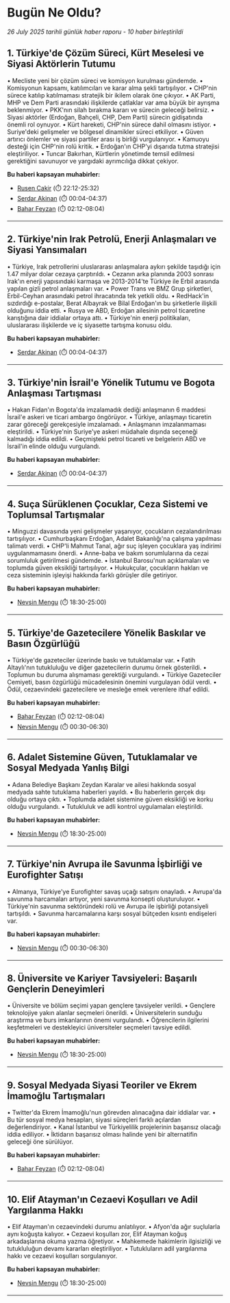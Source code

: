 # Bugün Ne Oldu?

*26 July 2025 tarihli günlük haber raporu - 10 haber birleştirildi*

## 1. Türkiye'de Çözüm Süreci, Kürt Meselesi ve Siyasi Aktörlerin Tutumu

• Mecliste yeni bir çözüm süreci ve komisyon kurulması gündemde.
• Komisyonun kapsamı, katılımcıları ve karar alma şekli tartışılıyor.
• CHP'nin sürece katılıp katılmaması stratejik bir ikilem olarak öne çıkıyor.
• AK Parti, MHP ve Dem Parti arasındaki ilişkilerde çatlaklar var ama büyük bir ayrışma beklenmiyor.
• PKK'nın silah bırakma kararı ve sürecin geleceği belirsiz.
• Siyasi aktörler (Erdoğan, Bahçeli, CHP, Dem Parti) sürecin gidişatında önemli rol oynuyor.
• Kürt hareketi, CHP'nin sürece dahil olmasını istiyor.
• Suriye'deki gelişmeler ve bölgesel dinamikler süreci etkiliyor.
• Güven artırıcı önlemler ve siyasi partiler arası iş birliği vurgulanıyor.
• Kamuoyu desteği için CHP'nin rolü kritik.
• Erdoğan'ın CHP'yi dışarıda tutma stratejisi eleştiriliyor.
• Tuncar Bakırhan, Kürtlerin yönetimde temsil edilmesi gerektiğini savunuyor ve yargıdaki ayrımcılığa dikkat çekiyor.

**Bu haberi kapsayan muhabirler:**

- [Rusen Cakir](https://www.youtube.com/watch?v=ltm6rrtcDjQ&t=1332s) (⏱️ 22:12-25:32)
- [Serdar Akinan](https://www.youtube.com/watch?v=HN1VNAHm91g&t=4s) (⏱️ 00:04-04:37)
- [Bahar Feyzan](https://www.youtube.com/watch?v=gKEfz2ILb-s&t=132s) (⏱️ 02:12-08:04)

---

## 2. Türkiye'nin Irak Petrolü, Enerji Anlaşmaları ve Siyasi Yansımaları

• Türkiye, Irak petrollerini uluslararası anlaşmalara aykırı şekilde taşıdığı için 1.47 milyar dolar cezaya çarptırıldı.
• Cezanın arka planında 2003 sonrası Irak'ın enerji yapısındaki karmaşa ve 2013-2014'te Türkiye ile Erbil arasında yapılan gizli petrol anlaşmaları var.
• Power Trans ve BMZ Grup şirketleri, Erbil-Ceyhan arasındaki petrol ihracatında tek yetkili oldu.
• RedHack'in sızdırdığı e-postalar, Berat Albayrak ve Bilal Erdoğan'ın bu şirketlerle ilişkili olduğunu iddia etti.
• Rusya ve ABD, Erdoğan ailesinin petrol ticaretine karıştığına dair iddialar ortaya attı.
• Türkiye'nin enerji politikaları, uluslararası ilişkilerde ve iç siyasette tartışma konusu oldu.

**Bu haberi kapsayan muhabirler:**

- [Serdar Akinan](https://www.youtube.com/watch?v=HN1VNAHm91g&t=4s) (⏱️ 00:04-04:37)

---

## 3. Türkiye'nin İsrail'e Yönelik Tutumu ve Bogota Anlaşması Tartışması

• Hakan Fidan'ın Bogota'da imzalamadık dediği anlaşmanın 6 maddesi İsrail'e askeri ve ticari ambargo öngörüyor.
• Türkiye, anlaşmayı ticaretin zarar göreceği gerekçesiyle imzalamadı.
• Anlaşmanın imzalanmaması eleştirildi.
• Türkiye'nin Suriye'ye askeri müdahale dışında seçeneği kalmadığı iddia edildi.
• Geçmişteki petrol ticareti ve belgelerin ABD ve İsrail'in elinde olduğu vurgulandı.

**Bu haberi kapsayan muhabirler:**

- [Serdar Akinan](https://www.youtube.com/watch?v=HN1VNAHm91g&t=4s) (⏱️ 00:04-04:37)

---

## 4. Suça Sürüklenen Çocuklar, Ceza Sistemi ve Toplumsal Tartışmalar

• Minguzzi davasında yeni gelişmeler yaşanıyor, çocukların cezalandırılması tartışılıyor.
• Cumhurbaşkanı Erdoğan, Adalet Bakanlığı'na çalışma yapılması talimatı verdi.
• CHP'li Mahmut Tanal, ağır suç işleyen çocuklara yaş indirimi uygulanmamasını önerdi.
• Anne-baba ve bakım sorumlularına da cezai sorumluluk getirilmesi gündemde.
• İstanbul Barosu'nun açıklamaları ve toplumda güven eksikliği tartışılıyor.
• Hukukçular, çocukların hakları ve ceza sisteminin işleyişi hakkında farklı görüşler dile getiriyor.

**Bu haberi kapsayan muhabirler:**

- [Nevsin Mengu](https://www.youtube.com/watch?v=YSMDe50ANvo&t=1110s) (⏱️ 18:30-25:00)

---

## 5. Türkiye'de Gazetecilere Yönelik Baskılar ve Basın Özgürlüğü

• Türkiye'de gazeteciler üzerinde baskı ve tutuklamalar var.
• Fatih Altaylı'nın tutukluluğu ve diğer gazetecilerin durumu örnek gösterildi.
• Toplumun bu duruma alışmaması gerektiği vurgulandı.
• Türkiye Gazeteciler Cemiyeti, basın özgürlüğü mücadelesinin önemini vurgulayan ödül verdi.
• Ödül, cezaevindeki gazetecilere ve mesleğe emek verenlere ithaf edildi.

**Bu haberi kapsayan muhabirler:**

- [Bahar Feyzan](https://www.youtube.com/watch?v=gKEfz2ILb-s&t=132s) (⏱️ 02:12-08:04)
- [Nevsin Mengu](https://www.youtube.com/watch?v=YSMDe50ANvo&t=30s) (⏱️ 00:30-06:30)

---

## 6. Adalet Sistemine Güven, Tutuklamalar ve Sosyal Medyada Yanlış Bilgi

• Adana Belediye Başkanı Zeydan Karalar ve ailesi hakkında sosyal medyada sahte tutuklama haberleri yayıldı.
• Bu haberlerin gerçek dışı olduğu ortaya çıktı.
• Toplumda adalet sistemine güven eksikliği ve korku olduğu vurgulandı.
• Tutukluluk ve adli kontrol uygulamaları eleştirildi.

**Bu haberi kapsayan muhabirler:**

- [Nevsin Mengu](https://www.youtube.com/watch?v=YSMDe50ANvo&t=1110s) (⏱️ 18:30-25:00)

---

## 7. Türkiye'nin Avrupa ile Savunma İşbirliği ve Eurofighter Satışı

• Almanya, Türkiye'ye Eurofighter savaş uçağı satışını onayladı.
• Avrupa'da savunma harcamaları artıyor, yeni savunma konsepti oluşturuluyor.
• Türkiye'nin savunma sektöründeki rolü ve Avrupa ile işbirliği potansiyeli tartışıldı.
• Savunma harcamalarına karşı sosyal bütçeden kısıntı endişeleri var.

**Bu haberi kapsayan muhabirler:**

- [Nevsin Mengu](https://www.youtube.com/watch?v=YSMDe50ANvo&t=30s) (⏱️ 00:30-06:30)

---

## 8. Üniversite ve Kariyer Tavsiyeleri: Başarılı Gençlerin Deneyimleri

• Üniversite ve bölüm seçimi yapan gençlere tavsiyeler verildi.
• Gençlere teknolojiye yakın alanlar seçmeleri önerildi.
• Üniversitelerin sunduğu araştırma ve burs imkanlarının önemi vurgulandı.
• Öğrencilerin ilgilerini keşfetmeleri ve destekleyici üniversiteler seçmeleri tavsiye edildi.

**Bu haberi kapsayan muhabirler:**

- [Nevsin Mengu](https://www.youtube.com/watch?v=YSMDe50ANvo&t=1110s) (⏱️ 18:30-25:00)

---

## 9. Sosyal Medyada Siyasi Teoriler ve Ekrem İmamoğlu Tartışmaları

• Twitter'da Ekrem İmamoğlu'nun görevden alınacağına dair iddialar var.
• Bu tür sosyal medya hesapları, siyasi süreçleri farklı açılardan değerlendiriyor.
• Kanal İstanbul ve Türkiyelilik projelerinin başarısız olacağı iddia ediliyor.
• İktidarın başarısız olması halinde yeni bir alternatifin geleceği öne sürülüyor.

**Bu haberi kapsayan muhabirler:**

- [Bahar Feyzan](https://www.youtube.com/watch?v=gKEfz2ILb-s&t=132s) (⏱️ 02:12-08:04)

---

## 10. Elif Atayman'ın Cezaevi Koşulları ve Adil Yargılanma Hakkı

• Elif Atayman'ın cezaevindeki durumu anlatılıyor.
• Afyon'da ağır suçlularla aynı koğuşta kalıyor.
• Cezaevi koşulları zor, Elif Atayman koğuş arkadaşlarına okuma yazma öğretiyor.
• Mahkemede hakimlerin ilgisizliği ve tutukluluğun devamı kararları eleştiriliyor.
• Tutukluların adil yargılanma hakkı ve cezaevi koşulları sorgulanıyor.

**Bu haberi kapsayan muhabirler:**

- [Nevsin Mengu](https://www.youtube.com/watch?v=YSMDe50ANvo&t=1110s) (⏱️ 18:30-25:00)

---


